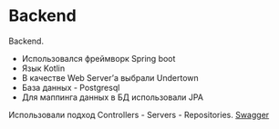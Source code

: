 # Backend

Backend.

- Использовался фреймворк Spring boot
- Язык Kotlin
- В качестве Web Server’а выбрали Undertown
- База данных - Postgresql
- Для маппинга данных в БД использовали JPA

Использовали подход Controllers - Servers - Repositories.
[Swagger](https://app.swaggerhub.com/apis-docs/NIKOLAIKO_1/ITLeadersHackaton/1.0.0)
